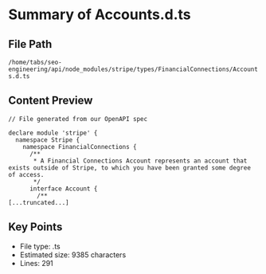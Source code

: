 # Summary of Accounts.d.ts
  
## File Path
`/home/tabs/seo-engineering/api/node_modules/stripe/types/FinancialConnections/Accounts.d.ts`

## Content Preview
```
// File generated from our OpenAPI spec

declare module 'stripe' {
  namespace Stripe {
    namespace FinancialConnections {
      /**
       * A Financial Connections Account represents an account that exists outside of Stripe, to which you have been granted some degree of access.
       */
      interface Account {
        /**
[...truncated...]
```

## Key Points
- File type: .ts
- Estimated size: 9385 characters
- Lines: 291
